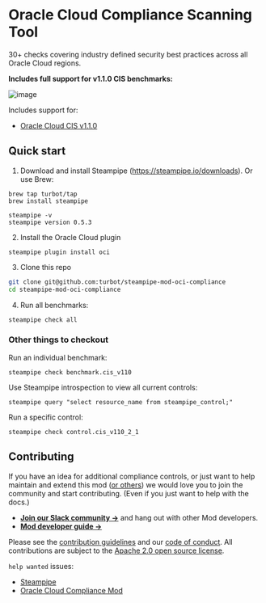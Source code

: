 # Oracle Cloud Compliance Scanning Tool

30+ checks covering industry defined security best practices across all Oracle Cloud regions.

**Includes full support for v1.1.0 CIS benchmarks:**

![image](https://raw.githubusercontent.com/turbot/steampipe-mod-oci-compliance/main/docs/oci-compliance-mod-console.png)

Includes support for:
* [Oracle Cloud CIS v1.1.0](https://hub.steampipe.io/mods/turbot/oci_compliance/controls/benchmark.cis_v110)

## Quick start

1) Download and install Steampipe (https://steampipe.io/downloads). Or use Brew:

```shell
brew tap turbot/tap
brew install steampipe

steampipe -v
steampipe version 0.5.3
```

2) Install the Oracle Cloud plugin
```shell
steampipe plugin install oci
```

3) Clone this repo
```sh
git clone git@github.com:turbot/steampipe-mod-oci-compliance
cd steampipe-mod-oci-compliance
```

4) Run all benchmarks:
```shell
steampipe check all
```

### Other things to checkout

Run an individual benchmark:
```shell
steampipe check benchmark.cis_v110
```

Use Steampipe introspection to view all current controls:
```
steampipe query "select resource_name from steampipe_control;"
```

Run a specific control:
```shell
steampipe check control.cis_v110_2_1
```

## Contributing

If you have an idea for additional compliance controls, or just want to help maintain and extend this mod ([or others](https://github.com/topics/steampipe-mod)) we would love you to join the community and start contributing. (Even if you just want to help with the docs.)

- **[Join our Slack community →](https://join.slack.com/t/steampipe/shared_invite/zt-oij778tv-lYyRTWOTMQYBVAbtPSWs3g)** and hang out with other Mod developers.
- **[Mod developer guide →](https://steampipe.io/docs/steampipe-mods/writing-mods.md)**

Please see the [contribution guidelines](https://github.com/turbot/steampipe/blob/main/CONTRIBUTING.md) and our [code of conduct](https://github.com/turbot/steampipe/blob/main/CODE_OF_CONDUCT.md). All contributions are subject to the [Apache 2.0 open source license](https://github.com/turbot/steampipe-mod-oci-compliance/blob/main/LICENSE).

`help wanted` issues:
- [Steampipe](https://github.com/turbot/steampipe/labels/help%20wanted)
- [Oracle Cloud Compliance Mod](https://github.com/turbot/steampipe-mod-oci-compliance/labels/help%20wanted)
